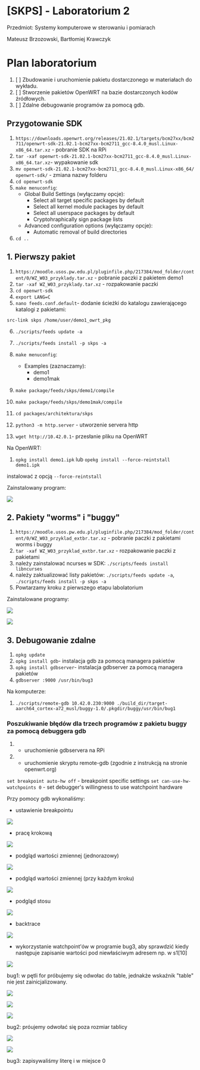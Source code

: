 # [SKPS] - Laboratorium 2

Przedmiot:
Systemy komputerowe w sterowaniu i pomiarach

Mateusz Brzozowski, Bartłomiej Krawczyk

# Plan laboratorium
1. [ ] Zbudowanie i uruchomienie pakietu dostarczonego w materiałach do wykładu.
2. [ ] Stworzenie pakietów OpenWRT na bazie dostarczonych kodów źródłowych.
3. [ ] Zdalne debugowanie programów za pomocą gdb.

## Przygotowanie SDK

1. `https://downloads.openwrt.org/releases/21.02.1/targets/bcm27xx/bcm2711/openwrt-sdk-21.02.1-bcm27xx-bcm2711_gcc-8.4.0_musl.Linux-x86_64.tar.xz` - pobranie SDK na RPi
2. `tar -xaf openwrt-sdk-21.02.1-bcm27xx-bcm2711_gcc-8.4.0_musl.Linux-x86_64.tar.xz`- wypakowanie sdk
3. `mv openwrt-sdk-21.02.1-bcm27xx-bcm2711_gcc-8.4.0_musl.Linux-x86_64/ openwrt-sdk/` - zmiana nazwy folderu
4. `cd openwrt-sdk`
5. `make menuconfig`:
    - Global Build Settings (wyłączamy opcje):
        - Select all target specific packages by default
        - Select all kernel module packages by default
        - Select all userspace packages by default
        - Cryptohraphically sign package lists
    - Advanced configuration options (wyłączamy opcje):
        - Automatic removal of build directories
6. `cd ..`

## 1. Pierwszy pakiet
1. `https://moodle.usos.pw.edu.pl/pluginfile.php/217384/mod_folder/content/0/WZ_W03_przyklady.tar.xz` - pobranie paczki z pakietem demo1
2. `tar -xaf WZ_W03_przyklady.tar.xz` - rozpakowanie paczki
3. `cd openwrt-sdk`
4. `export LANG=C`
5. `nano feeds.conf.default`- dodanie ścieżki do katalogu zawierającego katalogi z pakietami:
```
src-link skps /home/user/demo1_owrt_pkg
```
6. `./scripts/feeds update -a`
7. `./scripts/feeds install -p skps -a`
8. `make menuconfig`:
    - Examples (zaznaczamy):
        - demo1
        - demo1mak
9. `make package/feeds/skps/demo1/compile`
9. `make package/feeds/skps/demo1mak/compile`

10. `cd packages/architektura/skps`
11. `python3 -m http.server` - utworzenie servera http
12. `wget http://10.42.0.1`- przesłanie pliku na OpenWRT

Na OpenWRT:
1. `opkg install demo1.ipk` lub `opekg install --force-reintstall demo1.ipk`

instalować z opcją `--force-reintstall`

Zainstalowany program:

![](images/3.1.png)

## 2. Pakiety "worms" i "buggy"

1. `https://moodle.usos.pw.edu.pl/pluginfile.php/217384/mod_folder/content/0/WZ_W03_przyklad_extbr.tar.xz` - pobranie paczki z pakietami worms i buggy
2. `tar -xaf WZ_W03_przyklad_extbr.tar.xz` - rozpakowanie paczki z pakietami
3. należy zainstalować ncurses w SDK: `./scripts/feeds install libncurses`
4. należy zaktualizować listy pakietów: `./scripts/feeds update -a`, `./scripts/feeds install -p skps -a`
4. Powtarzamy kroku z pierwszego etapu labolatorium

Zainstalowane programy:

![](images/3.2.png)

![](images/3.3.png)


## 3. Debugowanie zdalne
1. `opkg update`
1. `opkg install gdb`- instalacja gdb za pomocą managera pakietów
2. `opkg install gdbserver`- instalacja gdbserver za pomocą managera pakietów
3. `gdbserver :9000 /usr/bin/bug3`

Na komputerze:
1. `./scripts/remote-gdb 10.42.0.230:9000 ./build_dir/target-aarch64_cortex-a72_musl/buggy-1.0/.pkgdir/buggy/usr/bin/bug1`

### Poszukiwanie błędów dla trzech programów z pakietu buggy za pomocą debuggera gdb

1. - uruchomienie gdbservera na RPi
2. - uruchomienie skryptu remote-gdb (zgodnie z instrukcją na stronie openwrt.org)

`set breakpoint auto-hw off` - breakpoint specific settings
`set can-use-hw-watchpoints 0` - set debugger's willingness to use watchpoint hardware

Przy pomocy gdb wykonaliśmy:
- ustawienie breakpointu

![](images/3.4.png)

- pracę krokową

![](images/3.5.png)

- podgląd wartości zmiennej (jednorazowy)

![](images/3.6.png)

- podgląd wartości zmiennej (przy każdym kroku)

![](images/3.7.png)

- podgląd stosu

![](images/3.8.png)

- backtrace

![](images/3.9.png)

- wykorzystanie watchpoint'ów w programie bug3, aby sprawdzić kiedy następuje zapisanie wartości pod niewłaściwym adresem np. w s1[10]

![](images/3.10.png)

bug1:
w pętli for próbujemy się odwołac do table, jednakże wskaźnik "table" nie jest zainicjalizowany.

![](images/3.11.png)

![](images/3.12.png)

![](images/3.13.png)

bug2:
próujemy odwołać się poza rozmiar tablicy

![](images/3.14.png)

![](images/3.15.png)

bug3:
zapisywaliśmy literę i w miejsce 0